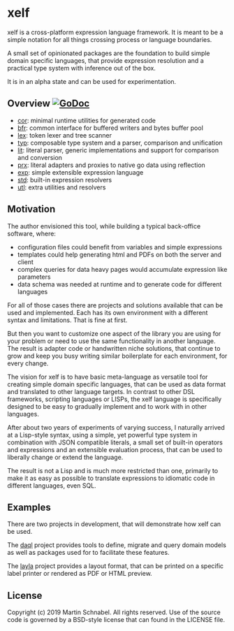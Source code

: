 xelf
====

xelf is a cross-platform expression language framework. It is meant to be a simple notation for all
things crossing process or language boundaries.

A small set of opinionated packages are the foundation to build simple domain specific languages,
that provide expression resolution and a practical type system with inference out of the box.

It is in an alpha state and can be used for experimentation.

Overview [![GoDoc](https://godoc.org/github.com/mb0/xelf?status.svg)](https://godoc.org/github.com/mb0/xelf)
--------

 * [cor](https://godoc.org/github.com/mb0/xelf/cor):
   minimal runtime utilities for generated code
 * [bfr](https://godoc.org/github.com/mb0/xelf/bfr):
   common interface for buffered writers and bytes buffer pool
 * [lex](https://godoc.org/github.com/mb0/xelf/lex):
   token lexer and tree scanner
 * [typ](https://godoc.org/github.com/mb0/xelf/typ):
   composable type system and a parser, comparison and unification
 * [lit](https://godoc.org/github.com/mb0/xelf/lit):
   literal parser, generic implementations and support for comparison and conversion
 * [prx](https://godoc.org/github.com/mb0/xelf/prx):
   literal adapters and proxies to native go data using reflection
 * [exp](https://godoc.org/github.com/mb0/xelf/exp):
   simple extensible expression language
 * [std](https://godoc.org/github.com/mb0/xelf/std):
   built-in expression resolvers
 * [utl](https://godoc.org/github.com/mb0/xelf/utl):
   extra utilities and resolvers

Motivation
----------

The author envisioned this tool, while building a typical back-office software, where:

 * configuration files could benefit from variables and simple expressions
 * templates could help generating html and PDFs on both the server and client
 * complex queries for data heavy pages would accumulate expression like parameters
 * data schema was needed at runtime and to generate code for different languages

For all of those cases there are projects and solutions available that can be used and implemented.
Each has its own environment with a different syntax and limitations. That is fine at first.

But then you want to customize one aspect of the library you are using for your problem or need to
use the same functionality in another language. The result is adapter code or handwritten niche
solutions, that continue to grow and keep you busy writing similar boilerplate for each environment,
for every change.

The vision for xelf is to have basic meta-language as versatile tool for creating simple domain
specific languages, that can be used as data format and translated to other language targets. In
contrast to other DSL frameworks, scripting languages or LISPs, the xelf language is specifically
designed to be easy to gradually implement and to work with in other languages.

After about two years of experiments of varying success, I naturally arrived at a Lisp-style syntax,
using a simple, yet powerful type system in combination with JSON compatible literals, a small set
of built-in operators and expressions and an extensible evaluation process, that can be used to
liberally change or extend the language.

The result is not a Lisp and is much more restricted than one, primarily to make it as easy as
possible to translate expressions to idiomatic code in different languages, even SQL.

Examples
--------

There are two projects in development, that will demonstrate how xelf can be used.

The [daql](https://github.com/mb0/daql) project provides tools to define, migrate and query domain
models as well as packages used for to facilitate these features.

The [layla](https://github.com/mb0/layla) project provides a layout format, that can be printed on a
specific label printer or rendered as PDF or HTML preview.

License
-------

Copyright (c) 2019 Martin Schnabel. All rights reserved.
Use of the source code is governed by a BSD-style license that can found in the LICENSE file.
